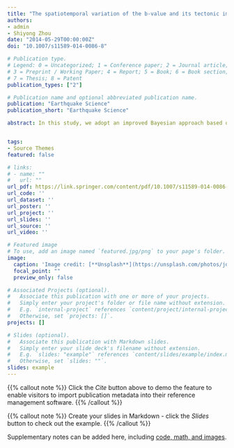 ```yaml
---
title: "The spatiotemporal variation of the b-value and its tectonic implications in North China"
authors:
- admin
- Shiyong Zhou
date: "2014-05-29T00:00:00Z"
doi: "10.1007/s11589-014-0086-8"

# Publication type.
# Legend: 0 = Uncategorized; 1 = Conference paper; 2 = Journal article;
# 3 = Preprint / Working Paper; 4 = Report; 5 = Book; 6 = Book section;
# 7 = Thesis; 8 = Patent
publication_types: ["2"]

# Publication name and optional abbreviated publication name.
publication: "Earthquake Science"
publication_short: "Earthquake Science"

abstract: In this study, we adopt an improved Bayesian approach based on free-knot B-spline bases to study the spatial and temporal distribution of the b-value. Synthetic tests show that the improved Bayesian approach has a superior performance compared to the Bayesian approach as well as the widely used maximum likelihood estimation (MLE) method in fitting the real variation of b-values. We then apply the improved Bayesian approach to North China and find that the b-value has a clear relevance to seismicity. Temporal changes of b-values are also investigated in two specific areas of North China. We interpret sharp decreases in the b-values as useful messages in earthquake hazard analysis.


tags:
- Source Themes
featured: false

# links:
# - name: ""
#   url: ""
url_pdf: https://link.springer.com/content/pdf/10.1007/s11589-014-0086-8.pdf
url_code: ''
url_dataset: ''
url_poster: ''
url_project: ''
url_slides: ''
url_source: ''
url_video: ''

# Featured image
# To use, add an image named `featured.jpg/png` to your page's folder. 
image:
  caption: 'Image credit: [**Unsplash**](https://unsplash.com/photos/jdD8gXaTZsc)'
  focal_point: ""
  preview_only: false

# Associated Projects (optional).
#   Associate this publication with one or more of your projects.
#   Simply enter your project's folder or file name without extension.
#   E.g. `internal-project` references `content/project/internal-project/index.md`.
#   Otherwise, set `projects: []`.
projects: []

# Slides (optional).
#   Associate this publication with Markdown slides.
#   Simply enter your slide deck's filename without extension.
#   E.g. `slides: "example"` references `content/slides/example/index.md`.
#   Otherwise, set `slides: ""`.
slides: example
---
```


{{% callout note %}}
Click the *Cite* button above to demo the feature to enable visitors to import publication metadata into their reference management software.
{{% /callout %}}

{{% callout note %}}
Create your slides in Markdown - click the *Slides* button to check out the example.
{{% /callout %}}

Supplementary notes can be added here, including [code, math, and images](https://wowchemy.com/docs/writing-markdown-latex/).
